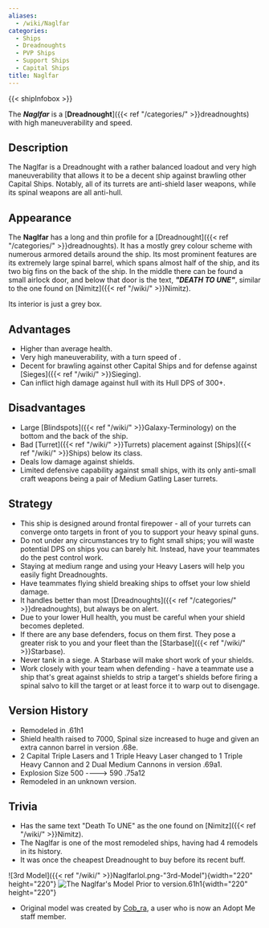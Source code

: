 ```yaml
---
aliases:
  - /wiki/Naglfar
categories:
  - Ships
  - Dreadnoughts
  - PVP Ships
  - Support Ships
  - Capital Ships
title: Naglfar
---
```


{{< shipInfobox >}}

The **_Naglfar_** is a [**Dreadnought**]({{< ref "/categories/" >}}dreadnoughts) with high maneuverability and speed.

## Description

The Naglfar is a Dreadnought with a rather balanced loadout and very high maneuverability that allows it to be a decent ship against brawling other Capital Ships. Notably, all of its turrets are anti-shield laser weapons, while its spinal weapons are all anti-hull.

## Appearance

The **Naglfar** has a long and thin profile for a [Dreadnought]({{< ref "/categories/" >}}dreadnoughts). It has a mostly grey colour scheme with numerous armored details around the ship. Its most prominent features are its extremely large spinal barrel, which spans almost half of the ship, and its two big fins on the back of the ship. In the middle there can be found a small airlock door, and below that door is the text, ***"*DEATH TO UNE*"***, similar to the one found on [Nimitz]({{< ref "/wiki/" >}}Nimitz).

Its interior is just a grey box.

## Advantages

- Higher than average health.
- Very high maneuverability, with a turn speed of .
- Decent for brawling against other Capital Ships and for defense against [Sieges]({{< ref "/wiki/" >}}Sieging).
- Can inflict high damage against hull with its Hull DPS of 300+.

## Disadvantages

- Large [Blindspots]({{< ref "/wiki/" >}}Galaxy-Terminology) on the bottom and the back of the ship.
- Bad [Turret]({{< ref "/wiki/" >}}Turrets) placement against [Ships]({{< ref "/wiki/" >}}Ships) below its class.
- Deals low damage against shields.
- Limited defensive capability against small ships, with its only anti-small craft weapons being a pair of Medium Gatling Laser turrets.

## Strategy

- This ship is designed around frontal firepower - all of your turrets can converge onto targets in front of you to support your heavy spinal guns.
- Do not under any circumstances try to fight small ships; you will waste potential DPS on ships you can barely hit. Instead, have your teammates do the pest control work.
- Staying at medium range and using your Heavy Lasers will help you easily fight Dreadnoughts.
- Have teammates flying shield breaking ships to offset your low shield damage.
- It handles better than most [Dreadnoughts]({{< ref "/categories/" >}}dreadnoughts), but always be on alert.
- Due to your lower Hull health, you must be careful when your shield becomes depleted.
- If there are any base defenders, focus on them first. They pose a greater risk to you and your fleet than the [Starbase]({{< ref "/wiki/" >}}Starbase).
- Never tank in a siege. A Starbase will make short work of your shields.
- Work closely with your team when defending - have a teammate use a ship that's great against shields to strip a target's shields before firing a spinal salvo to kill the target or at least force it to warp out to disengage.

## Version History

- Remodeled in .61h1
- Shield health raised to 7000, Spinal size increased to huge and given an extra cannon barrel in version .68e.
- 2 Capital Triple Lasers and 1 Triple Heavy Laser changed to 1 Triple Heavy Cannon and 2 Dual Medium Cannons in version .69a1.
- Explosion Size 500 ----> 590 .75a12
- Remodeled in an unknown version.

## Trivia

- Has the same text "Death To UNE" as the one found on [Nimitz]({{< ref "/wiki/" >}}Nimitz).
- The Naglfar is one of the most remodeled ships, having had 4 remodels in its history.
- It was once the cheapest Dreadnought to buy before its recent buff.

![3rd Model]({{< ref "/wiki/" >}}Naglfarlol.png-"3rd-Model"){width="220" height="220"} ![The
Naglfar's Model Prior to
version.61h1](Naglfar-0.png "The Naglfar's Model Prior to version.61h1"){width="220" height="220"}

- Original model was created by [Cob_ra](https://www.roblox.com/users/31027167/profile/), a user who is now an Adopt Me staff member.
